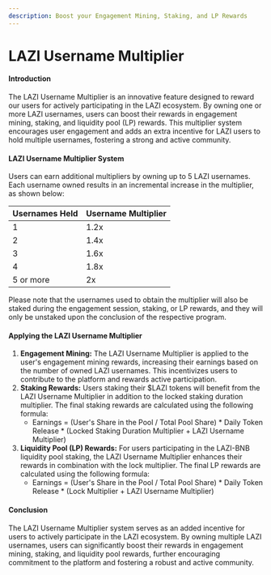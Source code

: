 ```yaml
---
description: Boost your Engagement Mining, Staking, and LP Rewards
---
```


# LAZI Username Multiplier

#### Introduction

The LAZI Username Multiplier is an innovative feature designed to reward our users for actively participating in the LAZI ecosystem. By owning one or more LAZI usernames, users can boost their rewards in engagement mining, staking, and liquidity pool (LP) rewards. This multiplier system encourages user engagement and adds an extra incentive for LAZI users to hold multiple usernames, fostering a strong and active community.

#### LAZI Username Multiplier System

Users can earn additional multipliers by owning up to 5 LAZI usernames. Each username owned results in an incremental increase in the multiplier, as shown below:

| Usernames Held | Username Multiplier |
| -------------- | ------------------- |
| 1              | 1.2x                |
| 2              | 1.4x                |
| 3              | 1.6x                |
| 4              | 1.8x                |
| 5 or more      | 2x                  |

Please note that the usernames used to obtain the multiplier will also be staked during the engagement session, staking, or LP rewards, and they will only be unstaked upon the conclusion of the respective program.

#### Applying the LAZI Username Multiplier

1. **Engagement Mining:** The LAZI Username Multiplier is applied to the user's engagement mining rewards, increasing their earnings based on the number of owned LAZI usernames. This incentivizes users to contribute to the platform and rewards active participation.
2. **Staking Rewards:** Users staking their $LAZI tokens will benefit from the LAZI Username Multiplier in addition to the locked staking duration multiplier. The final staking rewards are calculated using the following formula:
   * Earnings = (User's Share in the Pool / Total Pool Share) \* Daily Token Release \* (Locked Staking Duration Multiplier + LAZI Username Multiplier)
3. **Liquidity Pool (LP) Rewards:** For users participating in the LAZI-BNB liquidity pool staking, the LAZI Username Multiplier enhances their rewards in combination with the lock multiplier. The final LP rewards are calculated using the following formula:
   * Earnings = (User's Share in the Pool / Total Pool Share) \* Daily Token Release \* (Lock Multiplier + LAZI Username Multiplier)

#### Conclusion

The LAZI Username Multiplier system serves as an added incentive for users to actively participate in the LAZI ecosystem. By owning multiple LAZI usernames, users can significantly boost their rewards in engagement mining, staking, and liquidity pool rewards, further encouraging commitment to the platform and fostering a robust and active community.
